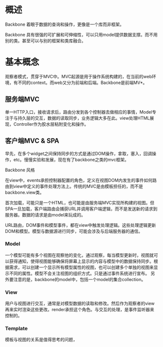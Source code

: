 # 概述

Backbone 着眼于数据的查询和操作，更像是一个库而非框架。  

Backbone 具有很强的可扩展和可伸缩性，可以只用model提供数据支撑。而不用别的类。甚至可以与别的框架和类库融合。  

# 基本概念

观察者模式，贯穿于MVC中。MVC起源是用于操作系统构建的，在当前的web环境，有不同的context。而web又分为前端和后端。Backbone是前端MV*。  

## 服务端MVC

单一HTTP入口，接收请求后，路由分发到各个控制器去做相应的事情，Model专注于与持久层的交互，数据的读取同步，业务逻辑大多在此。view处理HTML展现，Controller作为胶水层粘附变化和操作。

## 客户端MVC & SPA

早先，在多个widget之间保持同步的方式是通过DOM操作，拿取，塞入，回调操作，etc。慢慢实验和发展，现在有了backbone之类的mvc框架。

Backbone 风格  

在view中，events承担控制器配置的角色，定义在视图DOM内发生的事件如何路由到view中定义的事件处理方法上。传统的MVC是由模板担任的，而不是backbone.view类。  

首次加载，可能只是一个HTML，也可能是由服务端MVC实现所构建的视图。但SPA一旦加载，客户端路由会捕获URL并调用客户端逻辑，而不是发送新的请求到服务器。数据的请求是由model来玩成的。

URL路由，DOM事件和模型事件，都在view中触发处理逻辑。这些处理逻辑更新DOM和模型。模型与数据源进行同步，可能会涉及与后端服务器的通信。

### Model

一个模型可能有多个视图在观察他的变化，通过观察，每当模型更新时，视图就可以获得通知，使得视图能够确保将屏幕上显示的内容与模型中的数据保持同步。根据需求，可以创建一个显示所有模型属性的视图，也可以创建多个单独的视图来显示不同的属性。模型不会关注视图的组织方式。只是通过事件系统进行宣布。
另外要注意的是，backbone的model中，包括一个model的集合collection。

### View

用户与视图进行交互，通常是对模型数据的读取和修改。然后作为观察者的view再来实时渲染这些更改。render承担这个角色。与交互的处理，是事件监听器来控制的。

### Template

模板与视图的关系是值得思考的问题，
